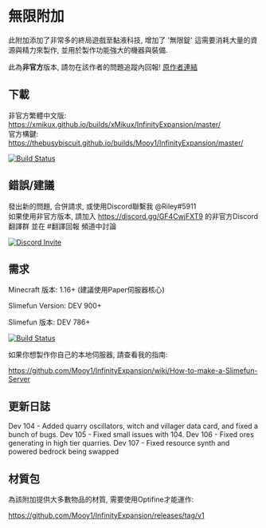 # 無限附加
此附加添加了非常多的終局遊戲至黏液科技, 增加了 '無限錠' 這需要消耗大量的資源與精力來製作, 並用於製作功能強大的機器與裝備.

此為**非官方**版本, 請勿在該作者的問題追蹤內回報!
[原作者連結](https://github.com/Mooy1/InfinityExpansion)

## 下載
非官方繁體中文版: https://xmikux.github.io/builds/xMikux/InfinityExpansion/master/ <br>
官方構鍵: https://thebusybiscuit.github.io/builds/Mooy1/InfinityExpansion/master/

[![Build Status](https://xmikux.github.io/builds/xMikux/InfinityExpansion/master/badge.svg)](https://xmikux.github.io/builds/xMikux/InfinityExpansion/master)


## 錯誤/建議
發出新的問題, 合併請求, 或使用Discord聯繫我 @Riley#5911 <br>
如果使用非官方版本, 請加入 https://discord.gg/GF4CwjFXT9 的非官方Discord翻譯群 並在 #翻譯回報 頻道中討論

<p>
  <a href="https://discord.gg/slimefun">
    <img src="https://discordapp.com/api/guilds/565557184348422174/widget.png?style=banner3" alt="Discord Invite"/>
  </a>
</p>

## 需求
Minecraft 版本: 1.16+ (建議使用Paper伺服器核心)

Slimefun Version: DEV 900+

Slimefun 版本: DEV 786+

[![Build Status](https://thebusybiscuit.github.io/builds/TheBusyBiscuit/Slimefun4/master/badge.svg)](https://thebusybiscuit.github.io/builds/TheBusyBiscuit/Slimefun4/master/)

如果你想製作你自己的本地伺服器, 請查看我的指南:

https://github.com/Mooy1/InfinityExpansion/wiki/How-to-make-a-Slimefun-Server

## 更新日誌

Dev 104 - Added quarry oscillators, witch and villager data card, and fixed a bunch of bugs.
Dev 105 - Fixed small issues with 104.
Dev 106 - Fixed ores generating in high tier quarries.
Dev 107 - Fixed resource synth and powered bedrock being swapped

## 材質包
為該附加提供大多數物品的材質, 需要使用Optifine才能運作:

https://github.com/Mooy1/InfinityExpansion/releases/tag/v1
